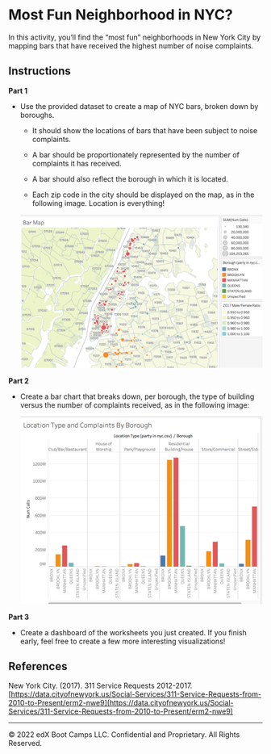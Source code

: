# Most Fun Neighborhood in NYC?

In this activity, you’ll find the “most fun” neighborhoods in New York City by mapping bars that have received the highest number of noise complaints.

## Instructions

**Part 1**

* Use the provided dataset to create a map of NYC bars, broken down by boroughs.

  * It should show the locations of bars that have been subject to noise complaints.

  * A bar should be proportionately represented by the number of complaints it has received.

  * A bar should also reflect the borough in which it is located.

  * Each zip code in the city should be displayed on the map, as in the following image. Location is everything!

  ![Images/barmap1.png](Images/barmap1.png)

**Part 2**

* Create a bar chart that breaks down, per borough, the type of building versus the number of complaints received, as in the following image:

  ![Images/barmap2.png](Images/barmap2.png)

**Part 3**

* Create a dashboard of the worksheets you just created. If you finish early, feel free to create a few more interesting visualizations!

## References

New York City. (2017). 311 Service Requests 2012-2017. [https://data.cityofnewyork.us/Social-Services/311-Service-Requests-from-2010-to-Present/erm2-nwe9](https://data.cityofnewyork.us/Social-Services/311-Service-Requests-from-2010-to-Present/erm2-nwe9)

---

© 2022 edX Boot Camps LLC. Confidential and Proprietary. All Rights Reserved.
